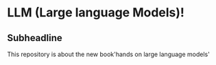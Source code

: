 # LLM (Large language Models)!
## Subheadline
This repository is about the new book'hands on large language models'
